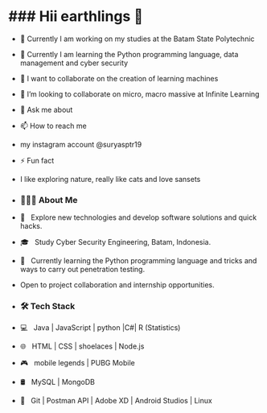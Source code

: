 # ### Hii earthlings 👋

- 🔭 Currently I am working on my studies at the Batam State Polytechnic
- 🌱 Currently I am learning the Python programming language, data management and cyber security
- 👯 I want to collaborate on the creation of learning machines
- 🤔 I’m looking to collaborate on micro, macro massive at Infinite Learning
- 💬 Ask me about
- 📫 How to reach me
- my instagram account @suryasptr19
- ⚡ Fun fact
- I like exploring nature, really like cats and love sansets

- <h3> 👨🏻‍💻 About Me </h3>

- 🤔 &nbsp; Explore new technologies and develop software solutions and quick hacks.
- 🎓 &nbsp; Study Cyber ​​Security Engineering, Batam, Indonesia.
- 🌱 &nbsp; Currently learning the Python programming language and tricks and ways to carry out penetration testing.
- Open to project collaboration and internship opportunities.

- <h3>🛠 Tech Stack</h3>

- 💻 &nbsp; Java | JavaScript | python |C#| R (Statistics)
- 🌐 &nbsp; HTML | CSS | shoelaces | Node.js
- 🎮 &nbsp; mobile legends | PUBG Mobile
- 🛢 &nbsp; MySQL | MongoDB
- 🔧 &nbsp; Git | Postman API | Adobe XD | Android Studios | Linux
